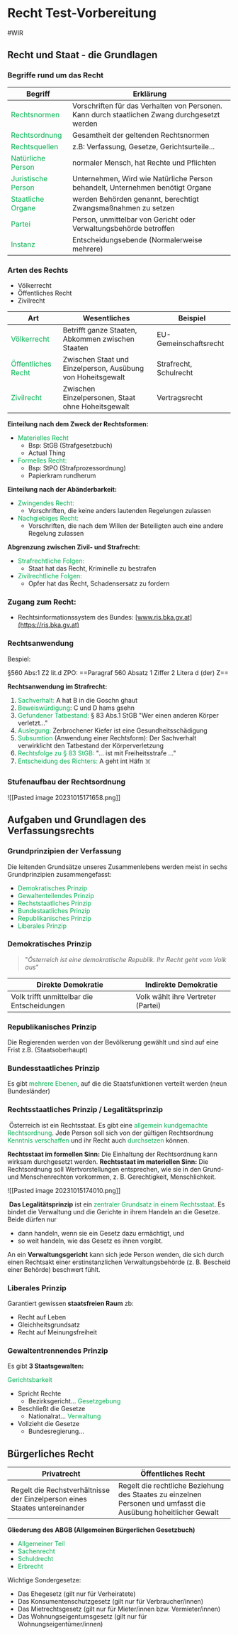 # Recht Test-Vorbereitung
#WIR 

## Recht und Staat - die Grundlagen

### Begriffe rund um das Recht

| **Begriff**                                           | **Erklärung**                                                                                 |
| ----------------------------------------------------- | --------------------------------------------------------------------------------------------- |
| <span style="color:#00b050">Rechtsnormen</span>       | Vorschriften für das Verhalten von Personen. Kann durch staatlichen Zwang durchgesetzt werden |
| <span style="color:#00b050">Rechtsordnung</span>      | Gesamtheit der geltenden Rechtsnormen                                                         |
| <span style="color:#00b050">Rechtsquellen</span>      | z.B: Verfassung, Gesetze, Gerichtsurteile...                                                  |
| <span style="color:#00b050">Natürliche Person</span>  | normaler Mensch, hat Rechte und Pflichten                                                     |
| <span style="color:#00b050">Juristische Person</span> | Unternehmen, Wird wie Natürliche Person behandelt, Unternehmen benötigt Organe                |
| <span style="color:#00b050">Staatliche Organe</span>  | werden Behörden genannt, berechtigt Zwangsmaßnahmen zu setzen                                 |
| <span style="color:#00b050">Partei</span>             | Person, unmittelbar von Gericht oder Verwaltungsbehörde betroffen                             |
| <span style="color:#00b050">Instanz</span>            | Entscheidungsebende (Normalerweise mehrere)                                                   |


### Arten des Rechts

- Völkerrecht
- Öffentliches Recht
- Zivilrecht

| **Art**            | **Wesentliches**                                            | **Beispiel**           |
| ------------------ | ----------------------------------------------------------- | ---------------------- |
| <span style="color:#00b050">Völkerrecht</span>        | Betrifft ganze Staaten, Abkommen zwischen Staaten           | EU-Gemeinschaftsrecht  |
| <span style="color:#00b050">Öffentliches Recht</span> | Zwischen Staat und Einzelperson, Ausübung von Hoheitsgewalt | Strafrecht, Schulrecht |
| <span style="color:#00b050">Zivilrecht</span>         | Zwischen Einzelpersonen, Staat ohne Hoheitsgewalt           | Vertragsrecht          | 

**Einteilung nach dem Zweck der Rechtsformen:**
- <span style="color:#00b050">Materielles Recht</span>
	- Bsp: StGB (Strafgesetzbuch)
	- Actual Thing
- <span style="color:#00b050">Formelles Recht:</span>
	- Bsp: StPO (Strafprozessordnung)
	- Papierkram rundherum


**Einteilung nach der Abänderbarkeit:**
- <span style="color:#00b050">Zwingendes Recht:</span>
	- Vorschriften, die keine anders lautenden Regelungen zulassen
- <span style="color:#00b050">Nachgiebiges Recht:</span>
	- Vorschriften, die nach dem Willen der Beteiligten auch eine andere Regelung zulassen

**Abgrenzung zwischen Zivil- und Strafrecht:**
- <span style="color:#00b050">Strafrechtliche Folgen:</span>
	- Staat hat das Recht, Kriminelle zu bestrafen
- <span style="color:#00b050">Zivilrechtliche Folgen:</span>
	- Opfer hat das Recht, Schadensersatz zu fordern

### Zugang zum Recht:
- Rechtsinformationssystem des Bundes: [www.ris.bka.gv.at](https://ris.bka.gv.at)

### Rechtsanwendung

Bespiel:

§560                Abs:1          Z2             lit.d           ZPO:
==Paragraf 560   Absatz 1     Ziffer 2      Litera d     (der) Z==

**Rechtsanwendung im Strafrecht:**
1. <span style="color:#00b050">Sachverhalt: </span>A hat B in die Goschn ghaut
2. <span style="color:#00b050">Beweiswürdigung</span>: C und D hams gsehn
3. <span style="color:#00b050">Gefundener Tatbestand:</span>  § 83 Abs.1 StGB "Wer einen anderen Körper verletzt..."
4. <span style="color:#00b050">Auslegung:</span> Zerbrochener Kiefer ist eine Gesundheitsschädigung
5. <span style="color:#00b050">Subsumtion</span> (Anwendung einer Rechtsform): Der Sachverhalt verwirklicht den Tatbestand der Körperverletzung
6. <span style="color:#00b050">Rechtsfolge zu § 83 StGB:</span> "... ist mit Freiheitsstrafe ..."
7. <span style="color:#00b050">Entscheidung des Richters:</span> A geht int Häfn ☠️


### Stufenaufbau der Rechtsordnung

![[Pasted image 20231015171658.png]]

## Aufgaben und Grundlagen des Verfassungsrechts

### Grundprinzipien der Verfassung

Die leitenden Grundsätze unseres Zusammenlebens werden meist in sechs Grundprinzipien zusammengefasst:

- <span style="color:#00b050">Demokratisches Prinzip</span>
- <span style="color:#00b050">Gewaltenteilendes Prinzip</span>
- <span style="color:#00b050">Rechststaatliches Prinzip</span>
- <span style="color:#00b050">Bundestaatliches Prinzip</span>
- <span style="color:#00b050">Republikanisches Prinzip</span>
- <span style="color:#00b050">Liberales Prinzip</span>

### Demokratisches Prinzip

> "*Österreich ist eine demokratische Republik. Ihr Recht geht vom Volk aus*"

| **Direkte Demokratie**                     | **Indirekte Demokratie**           |
| ------------------------------------------ | ---------------------------------- |
| Volk trifft unmittelbar die Entscheidungen | Volk wählt ihre Vertreter (Partei) |


### Republikanisches Prinzip

Die Regierenden werden von der Bevölkerung gewählt und sind auf eine Frist z.B. (Staatsoberhaupt)

### Bundesstaatliches Prinzip

Es gibt <span style="color:#00b050">mehrere Ebenen</span>, auf die die Staatsfunktionen verteilt werden (neun Bundesländer)

### Rechtsstaatliches Prinzip / Legalitätsprinzip
﻿
Österreich ist ein Rechtsstaat. Es gibt eine <span style="color:#00b050">allgemein kundgemachte Rechtsordnung</span>. Jede Person soll sich von der gültigen Rechtsordnung <span style="color:#00b050">Kenntnis verschaffen</span> und ihr Recht auch <span style="color:#00b050">durchsetzen</span> können.

**Rechtsstaat im formellen Sinn:** Die Einhaltung der Rechtsordnung kann wirksam durchgesetzt werden.
**Rechtsstaat im materiellen Sinn:** Die Rechtsordnung soll Wertvorstellungen entsprechen, wie sie in den Grund- und Menschenrechten vorkommen, z. B. Gerechtigkeit, Menschlichkeit.

![[Pasted image 20231015174010.png]]

﻿
**Das Legalitätsprinzip** ist ein <span style="color:#00b050">zentraler Grundsatz in einem Rechtsstaat</span>. Es bindet die Verwaltung und die Gerichte in ihrem Handeln an die Gesetze. Beide dürfen nur
- dann handeln, wenn sie ein Gesetz dazu ermächtigt, und
- so weit handeln, wie das Gesetz es ihnen vorgibt.

An ein **Verwaltungsgericht** kann sich jede Person wenden, die sich durch einen Rechtsakt einer erstinstanzlichen Verwaltungsbehörde (z. B. Bescheid einer Behörde) beschwert fühlt.

### Liberales Prinzip

Garantiert gewissen **staatsfreien Raum** zb:
- Recht auf Leben
- Gleichheitsgrundsatz
- Recht auf Meinungsfreiheit

### Gewaltentrennendes Prinzip

Es gibt **3 Staatsgewalten:**

<span style="color:#00b050">Gerichtsbarkeit</span>
- Spricht Rechte
	- Bezirksgericht...
<span style="color:#00b050">Gesetzgebung</span>
- Beschließt die Gesetze
	- Nationalrat...
<span style="color:#00b050">Verwaltung</span>
- Vollzieht die Gesetze
	- Bundesregierung...


## Bürgerliches Recht

| **Privatrecht**                                                            | **Öffentliches Recht**                                                                                         |
| -------------------------------------------------------------------------- | -------------------------------------------------------------------------------------------------------------- |
| Regelt die Rechstverhältnisse der Einzelperson eines Staates untereinander | Regelt die rechtliche Beziehung des Staates zu einzelnen Personen und umfasst die Ausübung hoheitlicher Gewalt |


**Gliederung des ABGB (Allgemeinen Bürgerlichen Gesetzbuch)**

- <span style="color:#00b050">Allgemeiner Teil</span>
- <span style="color:#00b050">Sachenrecht</span>
- <span style="color:#00b050">Schuldrecht</span>
- <span style="color:#00b050">Erbrecht</span>

Wichtige Sondergesetze:

- Das Ehegesetz (gilt nur für Verheiratete)
- Das Konsumentenschutzgesetz (gilt nur für Verbraucher/innen)
- Das Mietrechtsgesetz (gilt nur für Mieter/innen bzw. Vermieter/innen)
- Das Wohnungseigentumsgesetz (gilt nur für Wohnungseigentümer/innen)


